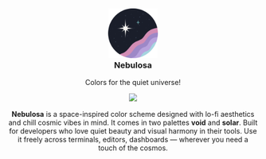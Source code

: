 <h3 align="center">
	<img src="https://raw.githubusercontent.com/nebulosa-theme/nebulosa/refs/heads/main/assets/logo/logo_circle.png" width="100" alt="Logo"/><br/>
	Nebulosa
</h3>

<p align="center">Colors for the quiet universe!</p>

<p align="center">
	<img width="400" src="https://github.com/user-attachments/assets/0ee6f179-920f-4a47-8b43-5ef180ad47b1"/>
</p>

<p align="center">
	<b>Nebulosa</b> is a space-inspired color scheme designed with lo-fi aesthetics and chill cosmic vibes in mind. It comes in two palettes <b>void</b> and <b>solar</b>. Built for developers who love quiet beauty and visual harmony in their tools. Use it freely across terminals, editors, dashboards — wherever you need a touch of the cosmos.
</p>

